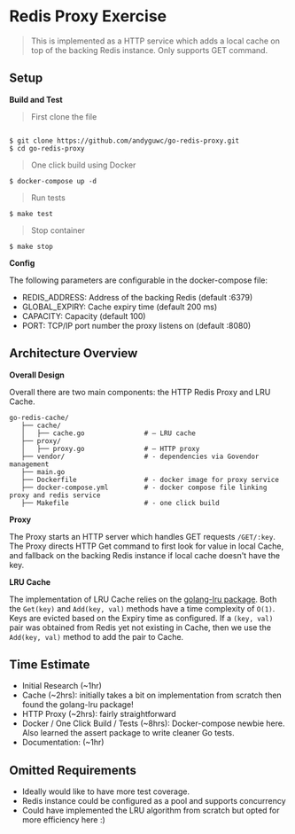 # Redis Proxy Exercise

> This is implemented as a HTTP service which adds a local cache on top of the backing Redis instance. Only supports GET command. 


## Setup
**Build and Test**

> First clone the file
```shell

$ git clone https://github.com/andyguwc/go-redis-proxy.git
$ cd go-redis-proxy
```
> One click build using Docker
```
$ docker-compose up -d
```

> Run tests
```
$ make test 
```

> Stop container
```
$ make stop
```

**Config**

The following parameters are configurable in the docker-compose file:
 - REDIS_ADDRESS: Address of the backing Redis (default :6379)
 - GLOBAL_EXPIRY: Cache expiry time (default 200 ms)
 - CAPACITY: Capacity (default 100)
 - PORT: TCP/IP port number the proxy listens on (default :8080)


## Architecture Overview
**Overall Design**

Overall there are two main components: the HTTP Redis Proxy and LRU Cache. 


```
go-redis-cache/                    
   ├── cache/                      
   │   ├── cache.go               # — LRU cache
   ├── proxy/                      
   │   ├── proxy.go               # — HTTP proxy
   ├── vendor/                    # - dependencies via Govendor management
   ├── main.go                   
   ├── Dockerfile                 # - docker image for proxy service
   ├── docker-compose.yml         # - docker compose file linking proxy and redis service
   ├── Makefile                   # - one click build
```

**Proxy**

The Proxy starts an HTTP server which handles GET requests ```/GET/:key```. The Proxy directs HTTP Get command to first look for value in local Cache, and fallback on the backing Redis instance if local cache doesn't have the key. 

**LRU Cache**

The implementation of LRU Cache relies on the <a href="https://github.com/hashicorp/golang-lru" target="_blank">golang-lru package</a>. Both the ```Get(key)``` and ```Add(key, val)``` methods have a time complexity of ```O(1)```. Keys are evicted based on the Expiry time as configured. If a ```(key, val)``` pair was obtained from Redis yet not existing in Cache, then we use the ```Add(key, val)``` method to add the pair to Cache.


## Time Estimate

- Initial Research (~1hr)
- Cache (~2hrs): initially takes a bit on implementation from scratch then found the golang-lru package! 
- HTTP Proxy (~2hrs): fairly straightforward
- Docker / One Click Build / Tests (~8hrs): Docker-compose newbie here. Also learned the assert package to write cleaner Go tests.
- Documentation: (~1hr)


## Omitted Requirements
- Ideally would like to have more test coverage. 
- Redis instance could be configured as a pool and supports concurrency 
- Could have implemented the LRU algorithm from scratch but opted for more efficiency here :) 

